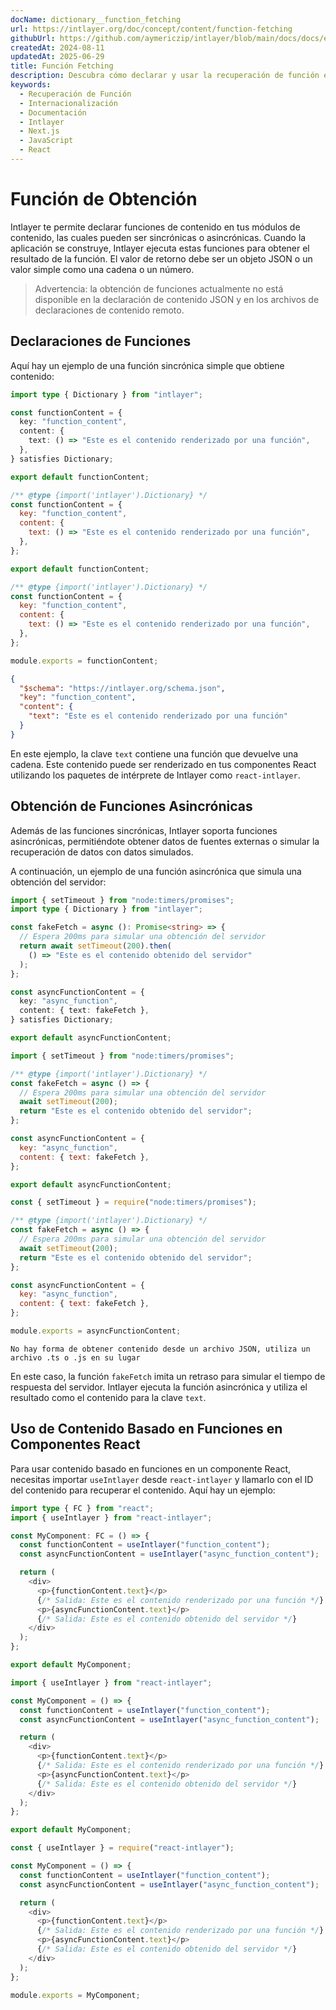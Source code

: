 ```yaml
---
docName: dictionary__function_fetching
url: https://intlayer.org/doc/concept/content/function-fetching
githubUrl: https://github.com/aymericzip/intlayer/blob/main/docs/docs/en/dictionary/function_fetching.md
createdAt: 2024-08-11
updatedAt: 2025-06-29
title: Función Fetching
description: Descubra cómo declarar y usar la recuperación de función en su sitio web multilingüe. Siga los pasos de esta documentación en línea para configurar su proyecto en unos minutos.
keywords:
  - Recuperación de Función
  - Internacionalización
  - Documentación
  - Intlayer
  - Next.js
  - JavaScript
  - React
---
```


# Función de Obtención

Intlayer te permite declarar funciones de contenido en tus módulos de contenido, las cuales pueden ser sincrónicas o asincrónicas. Cuando la aplicación se construye, Intlayer ejecuta estas funciones para obtener el resultado de la función. El valor de retorno debe ser un objeto JSON o un valor simple como una cadena o un número.

> Advertencia: la obtención de funciones actualmente no está disponible en la declaración de contenido JSON y en los archivos de declaraciones de contenido remoto.

## Declaraciones de Funciones

Aquí hay un ejemplo de una función sincrónica simple que obtiene contenido:

```typescript fileName="**/*.content.ts" contentDeclarationFormat="typescript"
import type { Dictionary } from "intlayer";

const functionContent = {
  key: "function_content",
  content: {
    text: () => "Este es el contenido renderizado por una función",
  },
} satisfies Dictionary;

export default functionContent;
```

```javascript fileName="**/*.content.mjs" contentDeclarationFormat="esm"
/** @type {import('intlayer').Dictionary} */
const functionContent = {
  key: "function_content",
  content: {
    text: () => "Este es el contenido renderizado por una función",
  },
};

export default functionContent;
```

```javascript fileName="**/*.content.cjs" contentDeclarationFormat="commonjs"
/** @type {import('intlayer').Dictionary} */
const functionContent = {
  key: "function_content",
  content: {
    text: () => "Este es el contenido renderizado por una función",
  },
};

module.exports = functionContent;
```

```json fileName="**/*.content.json" contentDeclarationFormat="json"
{
  "$schema": "https://intlayer.org/schema.json",
  "key": "function_content",
  "content": {
    "text": "Este es el contenido renderizado por una función"
  }
}
```

En este ejemplo, la clave `text` contiene una función que devuelve una cadena. Este contenido puede ser renderizado en tus componentes React utilizando los paquetes de intérprete de Intlayer como `react-intlayer`.

## Obtención de Funciones Asincrónicas

Además de las funciones sincrónicas, Intlayer soporta funciones asincrónicas, permitiéndote obtener datos de fuentes externas o simular la recuperación de datos con datos simulados.

A continuación, un ejemplo de una función asincrónica que simula una obtención del servidor:

```typescript fileName="**/*.content.ts" contentDeclarationFormat="typescript"
import { setTimeout } from "node:timers/promises";
import type { Dictionary } from "intlayer";

const fakeFetch = async (): Promise<string> => {
  // Espera 200ms para simular una obtención del servidor
  return await setTimeout(200).then(
    () => "Este es el contenido obtenido del servidor"
  );
};

const asyncFunctionContent = {
  key: "async_function",
  content: { text: fakeFetch },
} satisfies Dictionary;

export default asyncFunctionContent;
```

```javascript fileName="**/*.content.mjs" contentDeclarationFormat="esm"
import { setTimeout } from "node:timers/promises";

/** @type {import('intlayer').Dictionary} */
const fakeFetch = async () => {
  // Espera 200ms para simular una obtención del servidor
  await setTimeout(200);
  return "Este es el contenido obtenido del servidor";
};

const asyncFunctionContent = {
  key: "async_function",
  content: { text: fakeFetch },
};

export default asyncFunctionContent;
```

```javascript fileName="**/*.content.cjs" contentDeclarationFormat="commonjs"
const { setTimeout } = require("node:timers/promises");

/** @type {import('intlayer').Dictionary} */
const fakeFetch = async () => {
  // Espera 200ms para simular una obtención del servidor
  await setTimeout(200);
  return "Este es el contenido obtenido del servidor";
};

const asyncFunctionContent = {
  key: "async_function",
  content: { text: fakeFetch },
};

module.exports = asyncFunctionContent;
```

```plaintext fileName="**/*.content.json" contentDeclarationFormat="json"
No hay forma de obtener contenido desde un archivo JSON, utiliza un archivo .ts o .js en su lugar
```

En este caso, la función `fakeFetch` imita un retraso para simular el tiempo de respuesta del servidor. Intlayer ejecuta la función asincrónica y utiliza el resultado como el contenido para la clave `text`.

## Uso de Contenido Basado en Funciones en Componentes React

Para usar contenido basado en funciones en un componente React, necesitas importar `useIntlayer` desde `react-intlayer` y llamarlo con el ID del contenido para recuperar el contenido. Aquí hay un ejemplo:

```typescript fileName="**/*.jsx" codeFormat="typescript"
import type { FC } from "react";
import { useIntlayer } from "react-intlayer";

const MyComponent: FC = () => {
  const functionContent = useIntlayer("function_content");
  const asyncFunctionContent = useIntlayer("async_function_content");

  return (
    <div>
      <p>{functionContent.text}</p>
      {/* Salida: Este es el contenido renderizado por una función */}
      <p>{asyncFunctionContent.text}</p>
      {/* Salida: Este es el contenido obtenido del servidor */}
    </div>
  );
};

export default MyComponent;
```

```javascript fileName="**/*.mjx" codeFormat="esm"
import { useIntlayer } from "react-intlayer";

const MyComponent = () => {
  const functionContent = useIntlayer("function_content");
  const asyncFunctionContent = useIntlayer("async_function_content");

  return (
    <div>
      <p>{functionContent.text}</p>
      {/* Salida: Este es el contenido renderizado por una función */}
      <p>{asyncFunctionContent.text}</p>
      {/* Salida: Este es el contenido obtenido del servidor */}
    </div>
  );
};

export default MyComponent;
```

```javascript fileName="**/*.cjs" codeFormat="commonjs"
const { useIntlayer } = require("react-intlayer");

const MyComponent = () => {
  const functionContent = useIntlayer("function_content");
  const asyncFunctionContent = useIntlayer("async_function_content");

  return (
    <div>
      <p>{functionContent.text}</p>
      {/* Salida: Este es el contenido renderizado por una función */}
      <p>{asyncFunctionContent.text}</p>
      {/* Salida: Este es el contenido obtenido del servidor */}
    </div>
  );
};

module.exports = MyComponent;
```
